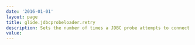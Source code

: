 ```yaml
---
date: '2016-01-01'
layout: page
title: glide.jdbcprobeloader.retry
description: Sets the number of times a JDBC probe attempts to connect to a JDBC data source.
value:  
---
```

